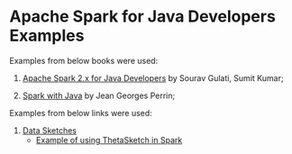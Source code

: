 # Apache Spark for Java Developers Examples

Examples from below books were used:

1) [Apache Spark 2.x for Java Developers](https://www.packtpub.com/big-data-and-business-intelligence/apache-spark-2x-java-developers) by Sourav Gulati, Sumit Kumar;

2) [Spark with Java](https://www.manning.com/books/spark-with-java) by Jean Georges Perrin;


Examples from below links were used:

1) [Data Sketches](https://datasketches.github.io/)
    - [Example of using ThetaSketch in Spark](https://datasketches.github.io/docs/Theta/ThetaSparkExample.html)


